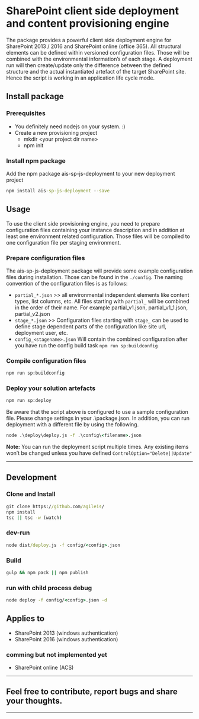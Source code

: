# SharePoint client side deployment and content provisioning engine

The package provides a powerful client side deployment engine for SharePoint 2013 / 2016 and SharePoint online
(office 365). All structural elements can be defined within versioned configuration files. Those will be combined with the
environmental information’s of each stage. A deployment run will then create/update only the difference between the defined
structure and the actual instantiated artefact of the target SharePoint site. Hence the script is working in an application
life cycle mode.

## Install package

### Prerequisites

* You definitely need nodejs on your system. :)
* Create a new provisioning project
  * mkdir \<your project dir name\>
  * npm init

### Install npm package

Add the npm package ais-sp-js-deployment to your new deployment project

```cmd
npm install ais-sp-js-deployment --save
```

## Usage

To use the client side provisioning engine, you need to prepare configuration files containing your instance description
and in addition at least one environment related configuration. Those files will be compiled to one configuration file per
staging environment.

### Prepare configuration files

The ais-sp-js-deployment package will provide some example configuration files during installation. Those can be found in
the `./config`. The naming convention of the configuration files is as follows:

* `partial_*.json` >> all environmental independent elements like content types, list columns, etc. All files starting
  with `partial_` will be combined in the order of their name. For example partial_v1.json, partial_v1_1.json, partial_v2.json
* `stage_*.json` >> Configuration files starting with `stage_` can be used to define stage dependent parts of the configuration
  like site url, deployment user, etc.
* `config_<stagename>.json` Will contain the combined configuration after you have run the config build task `npm run sp:buildconfig`

### Compile configuration files

```cmd
npm run sp:buildconfig
```

### Deploy your solution artefacts

```cmd
npm run sp:deploy
```

Be aware that the script above is configured to use a sample configuration file. Please change settings in your .\package.json.
In addition, you can run deployment with a different file by using the following.

```cmd
node .\deploy\deploy.js -f .\config\<filename>.json
```

**Note:** You can run the deployment script multiple times. Any existing items won’t be changed unless you have defined `ControlOption="Delete||Update"`

---

## Development

### Clone and Install

```cmd
git clone https://github.com/agileis/
npm install
tsc || tsc -w (watch)
```

### dev-run

```cmd
node dist/deploy.js -f config/<config>.json
```

### Build

```cmd
gulp && npm pack || npm publish
```

### run with child process debug

```cmd
node deploy -f config/<config>.json -d
```

## Applies to

* SharePoint 2013 (windows authentication)
* SharePoint 2016 (windows authentication)

### comming but not implemented yet

* SharePoint online (ACS)

---

## Feel free to contribute, report bugs and share your thoughts.

---